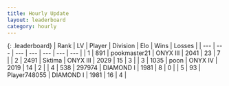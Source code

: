 ```yaml
---
title: Hourly Update
layout: leaderboard
category: hourly
---
```


{: .leaderboard}
| Rank | LV | Player | Division | Elo | Wins | Losses |
| --- | --- | --- | --- | --- | --- | --- |
| <span data-change="0">1</span> | 891 | <span title="ID: 652474">pookmaster21</span> | ONYX III | <span data-change="0">2041</span> | <span data-change="0">23</span> | <span data-change="0">7</span> |
| <span data-change="0">2</span> | 2491 | <span title="ID: 353063">Sktima</span> | ONYX III | <span data-change="0">2029</span> | <span data-change="0">15</span> | <span data-change="0">3</span> |
| <span data-change="0">3</span> | 1035 | <span title="ID: 540690">poon</span> | ONYX IV | <span data-change="7">2019</span> | <span data-change="1">14</span> | <span data-change="0">2</span> |
| <span data-change="0">4</span> | 538 | <span title="ID: 544038">297974</span> | DIAMOND I | <span data-change="0">1981</span> | <span data-change="0">8</span> | <span data-change="0">0</span> |
| <span data-change="0">5</span> | 93 | <span title="ID: 748055">Player748055</span> | DIAMOND I | <span data-change="0">1981</span> | <span data-change="0">16</span> | <span data-change="0">4</span> |